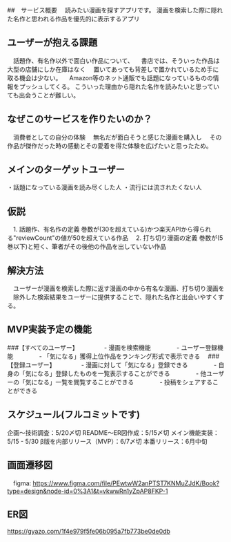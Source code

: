 ##　サービス概要
　読みたい漫画を探すアプリです。
  漫画を検索した際に隠れた名作と思われる作品を優先的に表示するアプリ
  

## ユーザーが抱える課題
　話題作、有名作以外で面白い作品について、
　書店では、そういった作品は大型の店舗にしか在庫はなく
　置いてあっても背差しで置かれているため手に取る機会は少ない。
　Amazon等のネット通販でも話題になっているものの情報をプッシュしてくる。
  こういった理由から隠れた名作を読みたいと思っていても出会うことが難しい。

## なぜこのサービスを作りたいのか？
　消費者としての自分の体験
  　無名だが面白そうと感じた漫画を購入し
  　その作品が傑作だった時の感動とその愛着を得た体験を広げたいと思ったため。

## メインのターゲットユーザー
  ・話題になっている漫画を読み尽くした人
  ・流行には流されたくない人

## 仮説
　1. 話題作、有名作の定義
     巻数が(30を超えている)かつ楽天APIから得られる"reviewCount"の値が50を超えている作品
　2. 打ち切り漫画の定義
     巻数が(5巻以下)と短く、筆者がその後他の作品を出していない作品

## 解決方法
　ユーザーが漫画を検索した際に返す漫画の中から有名な漫画、打ち切り漫画を
　除外した検索結果をユーザーに提供することで、隠れた名作と出会いやすくする。


## MVP実装予定の機能
  ###【すべてのユーザー】
　　　　- 漫画を検索機能
　　　　- ユーザー登録機能
　　　　- 「気になる」獲得上位作品をランキング形式で表示できる
　###【登録ユーザー】
　　　　- 漫画に対して「気になる」登録できる
　　　　- 自身の「気になる」登録したものを一覧表示することができる
　　　　- 他ユーザーの「気になる」一覧を閲覧することができる
　　　　- 投稿をシェアすることができる

## スケジュール(フルコミットです)
  企画〜技術調査：5/20〆切
  README〜ER図作成：5/15〆切
  メイン機能実装：5/15 - 5/30
  β版を内部リリース（MVP）：6/7〆切
  本番リリース：6月中旬

## 画面遷移図
　figma:
  https://www.figma.com/file/PEwtwW2anPTST7KNMuZJdK/Book?type=design&node-id=0%3A1&t=vkwwRn1yZpAP8FKP-1


## ER図
  https://gyazo.com/1f4e979f5fe06b095a7fb773be0de0db